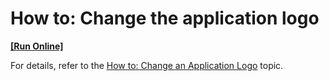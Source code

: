 # How to: Change the application logo
<!-- run online -->
**[[Run Online]](https://codecentral.devexpress.com/e4721)**
<!-- run online end -->


<p>For details, refer to the <a href="http://help.devexpress.com/#Xaf/CustomDocument3156">How to: Change an Application Logo</a> topic.</p>

<br/>


